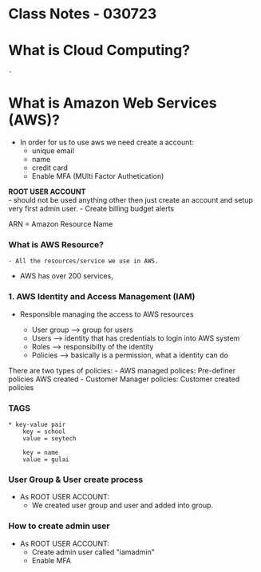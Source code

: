 # Class Notes - 030723

# What is Cloud Computing?
    - 

# What is Amazon Web Services (AWS)?

- In order for us to use aws we need create a account:
    - unique email
    - name
    - credit card 
    - Enable MFA (MUlti Factor Authetication)

**ROOT USER ACCOUNT**  
    - should not be used anything other then just create an account and setup very first admin user. 
    - Create billing budget alerts

ARN = Amazon Resource Name

### What is AWS Resource?
    - All the resources/service we use in AWS.

- AWS has over 200 services, 

### 1. AWS Identity and Access Management (IAM)
- Responsible managing the access to AWS resources

    - User group        --> group for users
    - Users             --> identity that has credentials to login into AWS system
    - Roles             --> responsibilty of the identity 
    - Policies          --> basically is a permission, what a identity can do
    
There are two types of policies:
    - AWS managed polices:          Pre-definer policies AWS created
    - Customer Manager policies:    Customer created policies     

### TAGS
    * key-value pair
        key = school
        value = seytech
         
        key = name
        value = gulai

###  User Group & User create process
- As ROOT USER ACCOUNT: 
    - We created user group and user and added into group.


### How to create admin user
- As ROOT USER ACCOUNT:
    - Create admin user called "iamadmin"
    - Enable MFA 
